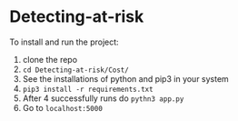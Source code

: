 # Detecting-at-risk


To install and run the project:
1. clone the repo
2. `cd Detecting-at-risk/Cost/`
3. See the installations of python and pip3 in your system
4. `pip3 install -r requirements.txt`
5. After 4 successfully runs do `pythn3 app.py`
6. Go to `localhost:5000`
